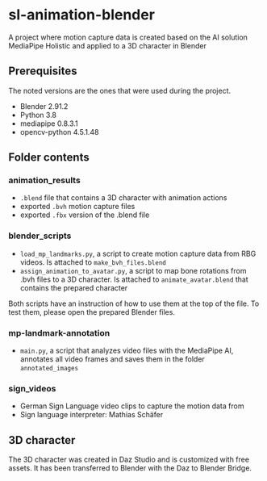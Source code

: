 # sl-animation-blender
A project where motion capture data is created based on the AI solution MediaPipe Holistic and applied to a 3D character in Blender

## Prerequisites 
The noted versions are the ones that were used during the project.
* Blender 2.91.2
* Python 3.8
* mediapipe 0.8.3.1
* opencv-python 4.5.1.48


## Folder contents
### animation_results
* `.blend` file that contains a 3D character with animation actions 
* exported `.bvh` motion capture files
* exported `.fbx` version of the .blend file
### blender_scripts
* `load_mp_landmarks.py`, a script to create motion capture data from RBG videos. Is attached to `make_bvh_files.blend`
* `assign_animation_to_avatar.py`, a script to map bone rotations from .bvh files to a 3D character. Is attached to `animate_avatar.blend` that contains the prepared character

Both scripts have an instruction of how to use them at the top of the file. To test them, please open the prepared Blender files.

### mp-landmark-annotation
* `main.py`, a script that analyzes video files with the MediaPipe AI, annotates all video frames and saves them in the folder `annotated_images`

### sign_videos
* German Sign Language video clips to capture the motion data from
* Sign language interpreter: Mathias Schäfer


## 3D character
The 3D character was created in Daz Studio and is customized with free assets. It has been transferred to Blender with the Daz to Blender Bridge.
